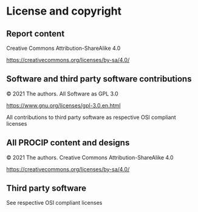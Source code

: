 # License and copyright

## Report content

Creative Commons Attribution-ShareAlike 4.0

https://creativecommons.org/licenses/by-sa/4.0/

## Software and third party software contributions

© 2021 The authors. All Software as GPL 3.0

https://www.gnu.org/licenses/gpl-3.0.en.html

All contributions to third party software as respective OSI compliant licenses

## All PROCIP content and designs

© 2021 The authors. Creative Commons Attribution-ShareAlike 4.0

https://creativecommons.org/licenses/by-sa/4.0/

## Third party software

See respective OSI compliant licenses
